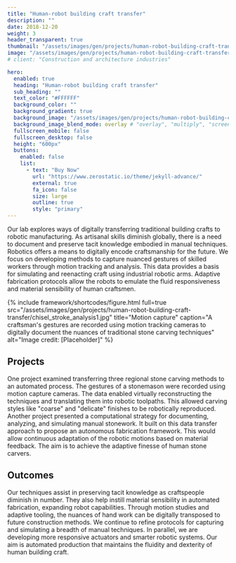 ```yaml
---
title: "Human-robot building craft transfer"
description: ""
date: 2018-12-20
weight: 3
header_transparent: true
thumbnail: "/assets/images/gen/projects/human-robot-building-craft-transfer/Yotam-21.jpg"
image: "/assets/images/gen/projects/human-robot-building-craft-transfer/Yotam-21.jpg"
# client: "Construction and architecture industries"

hero:
  enabled: true
  heading: "Human-robot building craft transfer"
  sub_heading: ""
  text_color: "#FFFFFF"
  background_color: ""
  background_gradient: true
  background_image: "/assets/images/gen/projects/human-robot-building-craft-transfer/Yotam-21.jpg"
  background_image_blend_mode: overlay # "overlay", "multiply", "screen"
  fullscreen_mobile: false
  fullscreen_desktop: false
  height: "600px"
  buttons:
    enabled: false
    list:
      - text: "Buy Now"
        url: "https://www.zerostatic.io/theme/jekyll-advance/"
        external: true
        fa_icon: false
        size: large
        outline: true
        style: "primary"
---
```


Our lab explores ways of digitally transferring traditional building crafts to robotic manufacturing. As artisanal skills diminish globally, there is a need to document and preserve tacit knowledge embodied in manual techniques. Robotics offers a means to digitally encode craftsmanship for the future.
We focus on developing methods to capture nuanced gestures of skilled workers through motion tracking and analysis. This data provides a basis for simulating and reenacting craft using industrial robotic arms. Adaptive fabrication protocols allow the robots to emulate the fluid responsiveness and material sensibility of human craftsmen.

{% include framework/shortcodes/figure.html full=true src="/assets/images/gen/projects/human-robot-building-craft-transfer/chisel_stroke_analysis1.jpg" title="Motion capture" caption="A craftsman's gestures are recorded using motion tracking cameras to digitally document the nuances of traditional stone carving techniques" alt="Image credit: [Placeholder]" %}

<!-- {% include framework/shortcodes/figure.html full=true src="/assets/images/project3-img2.jpg" title="Gesture analysis" caption="Recorded motion data is analyzed to derive key parameters like tool positioning and carving trajectories for a given technique" alt="Image credit: [Placeholder]" %}

{% include framework/shortcodes/figure.html full=true src="/assets/images/project3-img3.jpg" title="Robotic simulation" caption="The analyzed gestures are reconstructed virtually to simulate the carving process and generate robotic toolpaths" alt="Image credit: [Placeholder]" %} -->

## Projects
One project examined transferring three regional stone carving methods to an automated process. The gestures of a stonemason were recorded using motion capture cameras. The data enabled virtually reconstructing the techniques and translating them into robotic toolpaths. This allowed carving styles like "coarse" and "delicate" finishes to be robotically reproduced.
Another project presented a computational strategy for documenting, analyzing, and simulating manual stonework. It built on this data transfer approach to propose an autonomous fabrication framework. This would allow continuous adaptation of the robotic motions based on material feedback. The aim is to achieve the adaptive finesse of human stone carvers.

## Outcomes
Our techniques assist in preserving tacit knowledge as craftspeople diminish in number. They also help instill material sensibility in automated fabrication, expanding robot capabilities. Through motion studies and adaptive tooling, the nuances of hand work can be digitally transposed to future construction methods.
We continue to refine protocols for capturing and simulating a breadth of manual techniques. In parallel, we are developing more responsive actuators and smarter robotic systems. Our aim is automated production that maintains the fluidity and dexterity of human building craft.